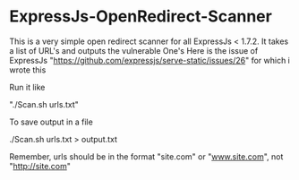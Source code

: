 # ExpressJs-OpenRedirect-Scanner
This is a very simple open redirect scanner for all ExpressJs &lt; 1.7.2. It takes a list of URL's and outputs the vulnerable One's
Here is the issue of ExpressJs "https://github.com/expressjs/serve-static/issues/26" for which i wrote this

Run it like

"./Scan.sh urls.txt"

To save output in a file

./Scan.sh urls.txt > output.txt

Remember, urls should be in the format "site.com" or "www.site.com", not "http://site.com"
